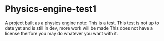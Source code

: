 # Physics-engine-test1
A project built as a physics engine note: This is a test. This test is not up to date yet and is still in dev, more work will be made
This does not have a license therfore you may do whatever you want with it.
